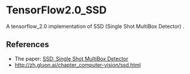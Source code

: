 # TensorFlow2.0_SSD
A tensorflow_2.0 implementation of SSD (Single Shot MultiBox Detector) .

## References
+ The paper: [SSD: Single Shot MultiBox Detector](https://arxiv.org/abs/1512.02325)
+ http://zh.gluon.ai/chapter_computer-vision/ssd.html

